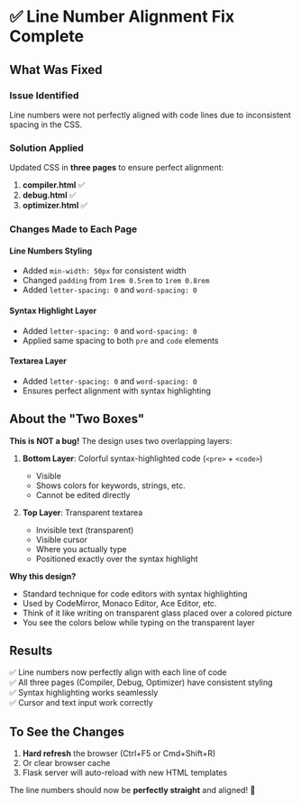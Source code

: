 # ✅ Line Number Alignment Fix Complete

## What Was Fixed

### Issue Identified
Line numbers were not perfectly aligned with code lines due to inconsistent spacing in the CSS.

### Solution Applied
Updated CSS in **three pages** to ensure perfect alignment:

1. **compiler.html** ✅
2. **debug.html** ✅  
3. **optimizer.html** ✅

### Changes Made to Each Page

#### Line Numbers Styling
- Added `min-width: 50px` for consistent width
- Changed `padding` from `1rem 0.5rem` to `1rem 0.8rem`
- Added `letter-spacing: 0` and `word-spacing: 0`

#### Syntax Highlight Layer
- Added `letter-spacing: 0` and `word-spacing: 0`
- Applied same spacing to both `pre` and `code` elements

#### Textarea Layer
- Added `letter-spacing: 0` and `word-spacing: 0`
- Ensures perfect alignment with syntax highlighting

## About the "Two Boxes"

**This is NOT a bug!** The design uses two overlapping layers:

1. **Bottom Layer**: Colorful syntax-highlighted code (`<pre>` + `<code>`)
   - Visible
   - Shows colors for keywords, strings, etc.
   - Cannot be edited directly

2. **Top Layer**: Transparent textarea
   - Invisible text (transparent)
   - Visible cursor
   - Where you actually type
   - Positioned exactly over the syntax highlight

**Why this design?**
- Standard technique for code editors with syntax highlighting
- Used by CodeMirror, Monaco Editor, Ace Editor, etc.
- Think of it like writing on transparent glass placed over a colored picture
- You see the colors below while typing on the transparent layer

## Results

✅ Line numbers now perfectly align with each line of code  
✅ All three pages (Compiler, Debug, Optimizer) have consistent styling  
✅ Syntax highlighting works seamlessly  
✅ Cursor and text input work correctly  

## To See the Changes

1. **Hard refresh** the browser (Ctrl+F5 or Cmd+Shift+R)
2. Or clear browser cache
3. Flask server will auto-reload with new HTML templates

The line numbers should now be **perfectly straight** and aligned! 🎯
